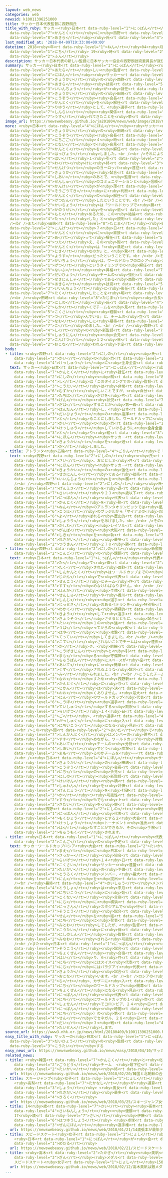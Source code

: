 ```yaml
---
layout: web_news
categories: web
newsid: k10011396251000
title: サッカー日本代表監督に西野朗氏
title_with_ruby: サッカー<ruby>日本<rt data-ruby-level="1">にっぽん</rt></ruby><ruby>代表<rt data-ruby-level="3">だいひょう</rt></ruby><ruby>監督<rt
  data-ruby-level="7">かんとく</rt></ruby>に<ruby>西野<rt data-ruby-level="2">にしの</rt></ruby><ruby>朗<rt
  data-ruby-level="8">あきら</rt></ruby><ruby>氏<rt data-ruby-level="4">し</rt></ruby>
last_modified_at: '2018-04-09T19:33:00+09:00'
datetime: 2018<ruby>年<rt data-ruby-level="1">ねん</rt></ruby>04<ruby>月<rt data-ruby-level="1">がつ</rt></ruby>09<ruby>日<rt
  data-ruby-level="1">にち</rt></ruby> 19<ruby>時<rt data-ruby-level="2">じ</rt></ruby>33<ruby>分<rt
  data-ruby-level="2">ふん</rt></ruby>
description: サッカー日本代表の新しい監督に日本サッカー協会の西野朗技術委員長が就任することになりました。サッカー協会の田嶋幸三会長は、ハリルホジッチ監督を解任した理由として、選手とのコミュニケーションと信頼関係が薄れてきたことを挙げました。
summary: サッカー<ruby>日本<rt data-ruby-level="1">にっぽん</rt></ruby><ruby>代表<rt data-ruby-level="3">だいひょう</rt></ruby>の<ruby>新<rt
  data-ruby-level="2">あたら</rt></ruby>しい<ruby>監督<rt data-ruby-level="7">かんとく</rt></ruby>に<ruby>日本<rt
  data-ruby-level="4">にほん</rt></ruby><ruby>サッカー<rt data-ruby-level="4">さっかー</rt></ruby><ruby>協会<rt
  data-ruby-level="4">きょうかい</rt></ruby>の<ruby>西野<rt data-ruby-level="2">にしの</rt></ruby><ruby>朗<rt
  data-ruby-level="8">あきら</rt></ruby><ruby>技術<rt data-ruby-level="5">ぎじゅつ</rt></ruby><ruby>委員長<rt
  data-ruby-level="3">いいんちょう</rt></ruby>が<ruby>就任<rt data-ruby-level="6">しゅうにん</rt></ruby>することになりました。サッカー<ruby>協会<rt
  data-ruby-level="4">きょうかい</rt></ruby>の<ruby>田嶋<rt data-ruby-level="8">たじま</rt></ruby><ruby>幸三<rt
  data-ruby-level="8">こうぞう</rt></ruby><ruby>会長<rt data-ruby-level="2">かいちょう</rt></ruby>は、ハリルホジッチ<ruby>監督<rt
  data-ruby-level="7">かんとく</rt></ruby>を<ruby>解任<rt data-ruby-level="5">かいにん</rt></ruby>した<ruby>理由<rt
  data-ruby-level="3">りゆう</rt></ruby>として、<ruby>選手<rt data-ruby-level="4">せんしゅ</rt></ruby>とのコミュニケーションと<ruby>信頼<rt
  data-ruby-level="7">しんらい</rt></ruby><ruby>関係<rt data-ruby-level="4">かんけい</rt></ruby>が<ruby>薄<rt
  data-ruby-level="7">うす</rt></ruby>れてきたことを<ruby>挙<rt data-ruby-level="4">あ</rt></ruby>げました。
image_url: https://newswebeasy.github.io/ja201804/news/web/image/2018/04/09/K10011396251_1804091618_1804091621_01_02.jpg
more: <ruby>日本<rt data-ruby-level="4">にほん</rt></ruby><ruby>サッカー<rt data-ruby-level="4">さっかー</rt></ruby><ruby>協会<rt
  data-ruby-level="4">きょうかい</rt></ruby>の<ruby>田嶋<rt data-ruby-level="8">たじま</rt></ruby><ruby>幸三<rt
  data-ruby-level="8">こうぞう</rt></ruby><ruby>会長<rt data-ruby-level="2">かいちょう</rt></ruby>は、９<ruby>日午後<rt
  data-ruby-level="2">にちごご</rt></ruby>４<ruby>時<rt data-ruby-level="2">じ</rt></ruby>から<ruby>都内<rt
  data-ruby-level="3">とない</rt></ruby>で<ruby>会見<rt data-ruby-level="2">かいけん</rt></ruby>しハリルホジッチ<ruby>監督<rt
  data-ruby-level="7">かんとく</rt></ruby>を<ruby>解任<rt data-ruby-level="5">かいにん</rt></ruby>したことを<ruby>発表<rt
  data-ruby-level="3">はっぴょう</rt></ruby>しました。<br /><br />それによりますと、<ruby>協会<rt data-ruby-level="4">きょうかい</rt></ruby>は１<ruby>敗<rt
  data-ruby-level="4">はい</rt></ruby>１<ruby>引<rt data-ruby-level="2">ひ</rt></ruby>き<ruby>分<rt
  data-ruby-level="2">わ</rt></ruby>けに<ruby>終<rt data-ruby-level="3">お</rt></ruby>わった<ruby>先月<rt
  data-ruby-level="1">せんげつ</rt></ruby>のヨーロッパ<ruby>遠征<rt data-ruby-level="7">えんせい</rt></ruby>の<ruby>強化<rt
  data-ruby-level="3">きょうか</rt></ruby><ruby>試合<rt data-ruby-level="4">しあい</rt></ruby>２<ruby>試合<rt
  data-ruby-level="4">しあい</rt></ruby>のあとで、<ruby>監督<rt data-ruby-level="7">かんとく</rt></ruby>と<ruby>選手<rt
  data-ruby-level="4">せんしゅ</rt></ruby>のコミュニケーションと<ruby>信頼<rt data-ruby-level="7">しんらい</rt></ruby><ruby>関係<rt
  data-ruby-level="4">かんけい</rt></ruby>が<ruby>薄<rt data-ruby-level="7">うす</rt></ruby>れてきたことなどを<ruby>総合的<rt
  data-ruby-level="5">そうごうてき</rt></ruby>に<ruby>判断<rt data-ruby-level="5">はんだん</rt></ruby>し、ハリルホジッチ<ruby>監督<rt
  data-ruby-level="7">かんとく</rt></ruby>の<ruby>解任<rt data-ruby-level="5">かいにん</rt></ruby>を<ruby>決断<rt
  data-ruby-level="5">けつだん</rt></ruby>したということです。<br /><br /><ruby>田嶋<rt data-ruby-level="8">たじま</rt></ruby><ruby>会長<rt
  data-ruby-level="2">かいちょう</rt></ruby>は「ワールドカップで<ruby>勝<rt data-ruby-level="3">か</rt></ruby>つ<ruby>可能性<rt
  data-ruby-level="5">かのうせい</rt></ruby>を<ruby>追<rt data-ruby-level="4">お</rt></ruby>い<ruby>求<rt
  data-ruby-level="4">もと</rt></ruby>めるため、この<ruby>結論<rt data-ruby-level="6">けつろん</rt></ruby>に<ruby>達<rt
  data-ruby-level="4">たっ</rt></ruby>した」と<ruby>説明<rt data-ruby-level="4">せつめい</rt></ruby>しました。<br
  /><br />また<ruby>田嶋<rt data-ruby-level="8">たじま</rt></ruby><ruby>会長<rt data-ruby-level="2">かいちょう</rt></ruby>は、<ruby>今月<rt
  data-ruby-level="2">こんげつ</rt></ruby>７<ruby>日<rt data-ruby-level="1">にち</rt></ruby>にパリのホテルでハリルホジッチ<ruby>監督<rt
  data-ruby-level="7">かんとく</rt></ruby>に<ruby>直接<rt data-ruby-level="5">ちょくせつ</rt></ruby><ruby>会<rt
  data-ruby-level="2">あ</rt></ruby>って<ruby>解任<rt data-ruby-level="5">かいにん</rt></ruby>することを<ruby>伝<rt
  data-ruby-level="4">つた</rt></ruby>え、その<ruby>際<rt data-ruby-level="5">さい</rt></ruby>ハリルホジッチ<ruby>監督<rt
  data-ruby-level="7">かんとく</rt></ruby>は「<ruby>満足<rt data-ruby-level="4">まんぞく</rt></ruby>ではない、なぜこの<ruby>時期<rt
  data-ruby-level="3">じき</rt></ruby>なのか」と、<ruby>驚<rt data-ruby-level="7">おどろ</rt></ruby>いた<ruby>様子<rt
  data-ruby-level="3">ようす</rt></ruby>だったということです。<br /><br />そのうえで<ruby>田嶋<rt data-ruby-level="8">たじま</rt></ruby><ruby>会長<rt
  data-ruby-level="2">かいちょう</rt></ruby>は、ワールドカップのロシア<ruby>大会<rt data-ruby-level="2">たいかい</rt></ruby>まで２か<ruby>月<rt
  data-ruby-level="1">げつ</rt></ruby>というタイミングでの<ruby>解任<rt data-ruby-level="5">かいにん</rt></ruby>となり、「<ruby>内部<rt
  data-ruby-level="3">ないぶ</rt></ruby><ruby>昇格<rt data-ruby-level="7">しょうかく</rt></ruby>しかない」として、<ruby>代表<rt
  data-ruby-level="3">だいひょう</rt></ruby>チームの<ruby>強化<rt data-ruby-level="3">きょうか</rt></ruby><ruby>責任者<rt
  data-ruby-level="5">せきにんしゃ</rt></ruby>である<ruby>西野<rt data-ruby-level="2">にしの</rt></ruby><ruby>朗<rt
  data-ruby-level="8">あきら</rt></ruby><ruby>技術<rt data-ruby-level="5">ぎじゅつ</rt></ruby><ruby>委員長<rt
  data-ruby-level="3">いいんちょう</rt></ruby>に<ruby>後任<rt data-ruby-level="5">こうにん</rt></ruby>を<ruby>託<rt
  data-ruby-level="7">たく</rt></ruby>したことを<ruby>明<rt data-ruby-level="2">あき</rt></ruby>らかにしました。<br
  /><br /><ruby>田嶋<rt data-ruby-level="8">たじま</rt></ruby><ruby>会長<rt data-ruby-level="2">かいちょう</rt></ruby>は「<ruby>西野<rt
  data-ruby-level="2">にしの</rt></ruby><ruby>氏<rt data-ruby-level="4">し</rt></ruby>がこれまでいちばん<ruby>近<rt
  data-ruby-level="2">ちか</rt></ruby>くでチームを<ruby>見<rt data-ruby-level="1">み</rt></ruby>てきたし、<ruby>国際<rt
  data-ruby-level="5">こくさい</rt></ruby><ruby>経験<rt data-ruby-level="5">けいけん</rt></ruby>も<ruby>積<rt
  data-ruby-level="4">つ</rt></ruby>んでいる」と、チームの<ruby>立<rt data-ruby-level="2">た</rt></ruby>て<ruby>直<rt
  data-ruby-level="2">なお</rt></ruby>しに<ruby>期待<rt data-ruby-level="3">きたい</rt></ruby>を<ruby>込<rt
  data-ruby-level="7">こ</rt></ruby>めました。<br /><br /><ruby>西野<rt data-ruby-level="2">にしの</rt></ruby><ruby>氏<rt
  data-ruby-level="4">し</rt></ruby>の<ruby>新監督<rt data-ruby-level="7">しんかんとく</rt></ruby>の<ruby>就任<rt
  data-ruby-level="6">しゅうにん</rt></ruby><ruby>会見<rt data-ruby-level="2">かいけん</rt></ruby>は<ruby>今月<rt
  data-ruby-level="2">こんげつ</rt></ruby>１２<ruby>日<rt data-ruby-level="1">にち</rt></ruby>に<ruby>行<rt
  data-ruby-level="2">おこな</rt></ruby>われる<ruby>予定<rt data-ruby-level="3">よてい</rt></ruby>ということです。
body:
- title: <ruby>西野<rt data-ruby-level="2">にしの</rt></ruby><ruby>氏<rt data-ruby-level="4">し</rt></ruby>「サッカー<ruby>界<rt
    data-ruby-level="3">かい</rt></ruby>の<ruby>力<rt data-ruby-level="1">ちから</rt></ruby>の<ruby>結集<rt
    data-ruby-level="4">けっしゅう</rt></ruby>に<ruby>全身全霊<rt data-ruby-level="7">ぜんしんぜんれい</rt></ruby>」
  text: サッカー<ruby>日本<rt data-ruby-level="1">にっぽん</rt></ruby><ruby>代表<rt data-ruby-level="3">だいひょう</rt></ruby>の<ruby>監督<rt
    data-ruby-level="7">かんとく</rt></ruby>に<ruby>就任<rt data-ruby-level="6">しゅうにん</rt></ruby>することになった<ruby>西野<rt
    data-ruby-level="2">にしの</rt></ruby><ruby>朗<rt data-ruby-level="8">あきら</rt></ruby><ruby>氏<rt
    data-ruby-level="4">し</rt></ruby>は「このタイミングでの<ruby>監督<rt data-ruby-level="7">かんとく</rt></ruby><ruby>交代<rt
    data-ruby-level="3">こうたい</rt></ruby>は<ruby>非常<rt data-ruby-level="5">ひじょう</rt></ruby>に<ruby>難<rt
    data-ruby-level="6">むずか</rt></ruby>しいことですが、<ruby>自分<rt data-ruby-level="2">じぶん</rt></ruby>の<ruby>立場<rt
    data-ruby-level="2">たちば</rt></ruby>だけを<ruby>考<rt data-ruby-level="2">かんが</rt></ruby>えるのではなく、<ruby>現<rt
    data-ruby-level="5">げん</rt></ruby><ruby>状況<rt data-ruby-level="7">じょうきょう</rt></ruby>を<ruby>打破<rt
    data-ruby-level="5">だは</rt></ruby>することが<ruby>第一義<rt data-ruby-level="5">だいいちぎ</rt></ruby>だと<ruby>判断<rt
    data-ruby-level="5">はんだん</rt></ruby>し、<ruby>日本<rt data-ruby-level="1">にっぽん</rt></ruby><ruby>代表<rt
    data-ruby-level="3">だいひょう</rt></ruby>の<ruby>指揮<rt data-ruby-level="6">しき</rt></ruby>を<ruby>執<rt
    data-ruby-level="7">と</rt></ruby>ることにしました。ワールドカップに<ruby>向<rt data-ruby-level="3">む</rt></ruby>けてサッカー<ruby>界<rt
    data-ruby-level="3">かい</rt></ruby>の<ruby>力<rt data-ruby-level="1">ちから</rt></ruby>を<ruby>結集<rt
    data-ruby-level="4">けっしゅう</rt></ruby>していけるように<ruby>全身全霊<rt data-ruby-level="7">ぜんしんぜんれい</rt></ruby>で<ruby>取<rt
    data-ruby-level="3">と</rt></ruby>り<ruby>組<rt data-ruby-level="3">く</rt></ruby>んでいきます」と<ruby>日本<rt
    data-ruby-level="4">にほん</rt></ruby><ruby>サッカー<rt data-ruby-level="4">さっかー</rt></ruby><ruby>協会<rt
    data-ruby-level="4">きょうかい</rt></ruby>を<ruby>通<rt data-ruby-level="2">つう</rt></ruby>じてコメントを<ruby>出<rt
    data-ruby-level="1">だ</rt></ruby>しました。
- title: アトランタ<ruby>五輪<rt data-ruby-level="4">ごりん</rt></ruby>で「マイアミの<ruby>奇跡<rt data-ruby-level="7">きせき</rt></ruby>」
  text: <ruby>西野<rt data-ruby-level="2">にしの</rt></ruby><ruby>氏<rt data-ruby-level="4">し</rt></ruby>は６３<ruby>歳<rt
    data-ruby-level="7">さい</rt></ruby>。おととし３<ruby>月<rt data-ruby-level="1">がつ</rt></ruby>から<ruby>日本<rt
    data-ruby-level="4">にほん</rt></ruby><ruby>サッカー<rt data-ruby-level="4">さっかー</rt></ruby><ruby>協会<rt
    data-ruby-level="4">きょうかい</rt></ruby>の<ruby>強化<rt data-ruby-level="3">きょうか</rt></ruby><ruby>責任者<rt
    data-ruby-level="5">せきにんしゃ</rt></ruby>である<ruby>技術<rt data-ruby-level="5">ぎじゅつ</rt></ruby><ruby>委員長<rt
    data-ruby-level="3">いいんちょう</rt></ruby>を<ruby>務<rt data-ruby-level="5">つと</rt></ruby>めています。<br
    /><br /><ruby>西野<rt data-ruby-level="2">にしの</rt></ruby><ruby>氏<rt data-ruby-level="4">し</rt></ruby>は<ruby>現役<rt
    data-ruby-level="7">げんえき</rt></ruby>を<ruby>退<rt data-ruby-level="5">しりぞ</rt></ruby>いたあと２０<ruby>歳以下<rt
    data-ruby-level="7">さいいか</rt></ruby>や２３<ruby>歳以下<rt data-ruby-level="7">さいいか</rt></ruby>の<ruby>日本<rt
    data-ruby-level="1">にっぽん</rt></ruby><ruby>代表<rt data-ruby-level="3">だいひょう</rt></ruby>の<ruby>監督<rt
    data-ruby-level="7">かんとく</rt></ruby>を<ruby>務<rt data-ruby-level="5">つと</rt></ruby>め、１９９６<ruby>年<rt
    data-ruby-level="1">ねん</rt></ruby>のアトランタオリンピックでは<ruby>優勝<rt data-ruby-level="6">ゆうしょう</rt></ruby><ruby>候補<rt
    data-ruby-level="6">こうほ</rt></ruby>のブラジルから「マイアミの<ruby>奇跡<rt data-ruby-level="7">きせき</rt></ruby>」と<ruby>呼<rt
    data-ruby-level="6">よ</rt></ruby>ばれる<ruby>歴史的<rt data-ruby-level="4">れきしてき</rt></ruby>な<ruby>勝利<rt
    data-ruby-level="4">しょうり</rt></ruby>をあげました。<br /><br />その<ruby>後<rt data-ruby-level="2">ご</rt></ruby>はＪリーグの<ruby>柏<rt
    data-ruby-level="8">かしわ</rt></ruby><ruby>レイソル<rt data-ruby-level="8">れいそる</rt></ruby>や<ruby>ガンバ<rt
    data-ruby-level="8">がんば</rt></ruby><ruby>大阪<rt data-ruby-level="8">おおさか</rt></ruby>など４チームで<ruby>指揮<rt
    data-ruby-level="6">しき</rt></ruby>を<ruby>執<rt data-ruby-level="7">と</rt></ruby>り、Ｊ１で<ruby>歴代<rt
    data-ruby-level="4">れきだい</rt></ruby><ruby>最多<rt data-ruby-level="4">さいた</rt></ruby>となる<ruby>通算<rt
    data-ruby-level="2">つうさん</rt></ruby>２７０<ruby>勝<rt data-ruby-level="3">しょう</rt></ruby>をあげました。
- title: <ruby>西野<rt data-ruby-level="2">にしの</rt></ruby><ruby>新監督<rt data-ruby-level="7">しんかんとく</rt></ruby>の<ruby>今後<rt
    data-ruby-level="2">こんご</rt></ruby>の<ruby>課題<rt data-ruby-level="4">かだい</rt></ruby>
  text: <ruby>日本<rt data-ruby-level="1">にっぽん</rt></ruby><ruby>代表<rt data-ruby-level="3">だいひょう</rt></ruby>の<ruby>立<rt
    data-ruby-level="2">た</rt></ruby>て<ruby>直<rt data-ruby-level="2">なお</rt></ruby>しを<ruby>託<rt
    data-ruby-level="7">たく</rt></ruby>された<ruby>西野<rt data-ruby-level="2">にしの</rt></ruby><ruby>新監督<rt
    data-ruby-level="7">しんかんとく</rt></ruby>はワールドカップまでの<ruby>限<rt data-ruby-level="5">かぎ</rt></ruby>られた<ruby>時間<rt
    data-ruby-level="2">じかん</rt></ruby>で<ruby>代表<rt data-ruby-level="3">だいひょう</rt></ruby>メンバーの<ruby>選考<rt
    data-ruby-level="4">せんこう</rt></ruby>とチーム<ruby>作<rt data-ruby-level="2">づく</rt></ruby>りを<ruby>進<rt
    data-ruby-level="3">すす</rt></ruby>めなければなりません。<br /><br />ハリルホジッチ<ruby>監督<rt data-ruby-level="7">かんとく</rt></ruby>はこれまで、<ruby>本田<rt
    data-ruby-level="1">ほんだ</rt></ruby><ruby>圭佑<rt data-ruby-level="8">けいすけ</rt></ruby><ruby>選手<rt
    data-ruby-level="4">せんしゅ</rt></ruby>や<ruby>香川<rt data-ruby-level="7">かがわ</rt></ruby><ruby>真司<rt
    data-ruby-level="4">しんじ</rt></ruby><ruby>選手<rt data-ruby-level="4">せんしゅ</rt></ruby>といった<ruby>実績<rt
    data-ruby-level="5">じっせき</rt></ruby>のあるベテランを<ruby>特別扱<rt data-ruby-level="7">とくべつあつか</rt></ruby>いせずに<ruby>若手<rt
    data-ruby-level="6">わかて</rt></ruby>も<ruby>積極的<rt data-ruby-level="4">せっきょくてき</rt></ruby>に<ruby>起用<rt
    data-ruby-level="3">きよう</rt></ruby>して<ruby>選手<rt data-ruby-level="4">せんしゅ</rt></ruby>を<ruby>競争<rt
    data-ruby-level="4">きょうそう</rt></ruby>させるとともに、<ruby>試合<rt data-ruby-level="4">しあい</rt></ruby>では１<ruby>対<rt
    data-ruby-level="3">たい</rt></ruby>１の<ruby>強<rt data-ruby-level="2">つよ</rt></ruby>さやボールを<ruby>奪<rt
    data-ruby-level="7">うば</rt></ruby>ってからの<ruby>縦<rt data-ruby-level="6">たて</rt></ruby>に<ruby>速<rt
    data-ruby-level="3">はや</rt></ruby>い<ruby>攻撃<rt data-ruby-level="7">こうげき</rt></ruby>を<ruby>徹底<rt
    data-ruby-level="7">てってい</rt></ruby>してきました。<br /><br /><ruby>一方<rt data-ruby-level="2">いっぽう</rt></ruby>で、メンバーが<ruby>固定<rt
    data-ruby-level="4">こてい</rt></ruby>されないことでチームは<ruby>連係<rt data-ruby-level="4">れんけい</rt></ruby>を<ruby>欠<rt
    data-ruby-level="4">か</rt></ruby>き、<ruby>前線<rt data-ruby-level="2">ぜんせん</rt></ruby>からプレッシャーをかける<ruby>攻撃陣<rt
    data-ruby-level="7">こうげきじん</rt></ruby>と<ruby>引<rt data-ruby-level="2">ひ</rt></ruby>いて<ruby>守<rt
    data-ruby-level="3">まも</rt></ruby>る<ruby>守備陣<rt data-ruby-level="7">しゅびじん</rt></ruby>のコミュニケーションがとれずに<ruby>中盤<rt
    data-ruby-level="7">ちゅうばん</rt></ruby>にスペースが<ruby>空<rt data-ruby-level="1">あ</rt></ruby>いてしまい、<ruby>相手<rt
    data-ruby-level="3">あいて</rt></ruby>に<ruby>簡単<rt data-ruby-level="6">かんたん</rt></ruby>に<ruby>崩<rt
    data-ruby-level="7">くず</rt></ruby>されるような<ruby>試合<rt data-ruby-level="4">しあい</rt></ruby>も<ruby>見<rt
    data-ruby-level="1">み</rt></ruby>られました。<br /><br />こうしたチームを<ruby>立<rt data-ruby-level="2">た</rt></ruby>て<ruby>直<rt
    data-ruby-level="2">なお</rt></ruby>すため<ruby>西野新<rt data-ruby-level="2">にしのしん</rt></ruby><ruby>監督<rt
    data-ruby-level="7">かんとく</rt></ruby>に<ruby>与<rt data-ruby-level="7">あた</rt></ruby>えらた<ruby>時間<rt
    data-ruby-level="2">じかん</rt></ruby>は<ruby>決<rt data-ruby-level="3">けっ</rt></ruby>して<ruby>多<rt
    data-ruby-level="2">おお</rt></ruby>くありません。<ruby>最大<rt data-ruby-level="4">さいだい</rt></ruby>３５<ruby>人<rt
    data-ruby-level="1">にん</rt></ruby>のワールドカップ<ruby>代表<rt data-ruby-level="3">だいひょう</rt></ruby><ruby>候補<rt
    data-ruby-level="6">こうほ</rt></ruby><ruby>選手<rt data-ruby-level="4">せんしゅ</rt></ruby>のリストを<ruby>提出<rt
    data-ruby-level="5">ていしゅつ</rt></ruby>する<ruby>期限<rt data-ruby-level="5">きげん</rt></ruby>は<ruby>来月<rt
    data-ruby-level="2">らいげつ</rt></ruby>１４<ruby>日<rt data-ruby-level="1">にち</rt></ruby>。その<ruby>後<rt
    data-ruby-level="2">ご</rt></ruby>、<ruby>選手<rt data-ruby-level="4">せんしゅ</rt></ruby>たちが<ruby>合宿<rt
    data-ruby-level="3">がっしゅく</rt></ruby>に<ruby>入<rt data-ruby-level="1">はい</rt></ruby>るのは２０<ruby>日以降<rt
    data-ruby-level="6">にちいこう</rt></ruby>になる<ruby>見込<rt data-ruby-level="7">みこ</rt></ruby>みです。<br
    /><br />この<ruby>間<rt data-ruby-level="2">あいだ</rt></ruby>で<ruby>西野<rt data-ruby-level="2">にしの</rt></ruby><ruby>新監督<rt
    data-ruby-level="7">しんかんとく</rt></ruby>はメンバーの<ruby>選考<rt data-ruby-level="4">せんこう</rt></ruby>を<ruby>進<rt
    data-ruby-level="3">すす</rt></ruby>めながら、ワールドカップの<ruby>対戦<rt data-ruby-level="4">たいせん</rt></ruby><ruby>相手<rt
    data-ruby-level="3">あいて</rt></ruby>チームの<ruby>分析<rt data-ruby-level="7">ぶんせき</rt></ruby>、そして<ruby>試合<rt
    data-ruby-level="4">しあい</rt></ruby>でどう<ruby>攻撃<rt data-ruby-level="7">こうげき</rt></ruby>し、どう<ruby>守<rt
    data-ruby-level="3">まも</rt></ruby>るのかチームを<ruby>一<rt data-ruby-level="1">ひと</rt></ruby>つにまとめあげていかなければなりません。<br
    /><br /><ruby>日本<rt data-ruby-level="4">にほん</rt></ruby><ruby>サッカー<rt data-ruby-level="4">さっかー</rt></ruby><ruby>協会<rt
    data-ruby-level="4">きょうかい</rt></ruby>の<ruby>田嶋<rt data-ruby-level="8">たじま</rt></ruby><ruby>幸三<rt
    data-ruby-level="8">こうぞう</rt></ruby><ruby>会長<rt data-ruby-level="2">かいちょう</rt></ruby>は９<ruby>日<rt
    data-ruby-level="1">にち</rt></ruby>の<ruby>会見<rt data-ruby-level="2">かいけん</rt></ruby>で、<ruby>西野<rt
    data-ruby-level="2">にしの</rt></ruby><ruby>新監督<rt data-ruby-level="7">しんかんとく</rt></ruby>について「オリンピックやＪリーグなどでさまざまな<ruby>経験<rt
    data-ruby-level="5">けいけん</rt></ruby><ruby>積<rt data-ruby-level="4">つ</rt></ruby>んできている」とその<ruby>手腕<rt
    data-ruby-level="7">しゅわん</rt></ruby>を<ruby>評価<rt data-ruby-level="5">ひょうか</rt></ruby>したうえで、「<ruby>現状<rt
    data-ruby-level="5">げんじょう</rt></ruby>を<ruby>打破<rt data-ruby-level="5">だは</rt></ruby>してワールドカップで<ruby>勝<rt
    data-ruby-level="3">か</rt></ruby>つ<ruby>可能性<rt data-ruby-level="5">かのうせい</rt></ruby>を<ruby>数<rt
    data-ruby-level="2">すう</rt></ruby>％でも<ruby>上<rt data-ruby-level="1">あ</rt></ruby>げてほしい」と<ruby>期待<rt
    data-ruby-level="3">きたい</rt></ruby>を<ruby>寄<rt data-ruby-level="5">よ</rt></ruby>せました。<br
    /><br /><ruby>西野<rt data-ruby-level="2">にしの</rt></ruby><ruby>新監督<rt data-ruby-level="7">しんかんとく</rt></ruby>のもと、<ruby>日本<rt
    data-ruby-level="1">にっぽん</rt></ruby><ruby>代表<rt data-ruby-level="3">だいひょう</rt></ruby>は<ruby>目標<rt
    data-ruby-level="4">もくひょう</rt></ruby>とする２<ruby>大会<rt data-ruby-level="2">たいかい</rt></ruby>ぶりの<ruby>決勝<rt
    data-ruby-level="3">けっしょう</rt></ruby>トーナメント<ruby>進出<rt data-ruby-level="3">しんしゅつ</rt></ruby>を<ruby>果<rt
    data-ruby-level="4">は</rt></ruby>たすことができるか、その<ruby>手腕<rt data-ruby-level="7">しゅわん</rt></ruby>が<ruby>注目<rt
    data-ruby-level="3">ちゅうもく</rt></ruby>されます。
- title: <ruby>日本<rt data-ruby-level="1">にっぽん</rt></ruby><ruby>代表<rt data-ruby-level="3">だいひょう</rt></ruby><ruby>今後<rt
    data-ruby-level="2">こんご</rt></ruby>の<ruby>予定<rt data-ruby-level="3">よてい</rt></ruby>
  text: サッカーワールドカップロシア<ruby>大会<rt data-ruby-level="2">たいかい</rt></ruby>を<ruby>前<rt
    data-ruby-level="2">まえ</rt></ruby>に<ruby>日本<rt data-ruby-level="4">にほん</rt></ruby><ruby>サッカー<rt
    data-ruby-level="4">さっかー</rt></ruby><ruby>協会<rt data-ruby-level="4">きょうかい</rt></ruby>は<ruby>来月<rt
    data-ruby-level="2">らいげつ</rt></ruby>１４<ruby>日<rt data-ruby-level="1">にち</rt></ruby>までにＦＩＦＡ＝<ruby>国際<rt
    data-ruby-level="5">こくさい</rt></ruby>サッカー<ruby>連盟<rt data-ruby-level="6">れんめい</rt></ruby>に<ruby>大会<rt
    data-ruby-level="2">たいかい</rt></ruby>の<ruby>予備<rt data-ruby-level="5">よび</rt></ruby><ruby>登録<rt
    data-ruby-level="4">とうろく</rt></ruby>メンバー、<ruby>最大<rt data-ruby-level="4">さいだい</rt></ruby>３５<ruby>人<rt
    data-ruby-level="1">にん</rt></ruby>を<ruby>提出<rt data-ruby-level="5">ていしゅつ</rt></ruby>しなければなりません。<br
    /><br /><ruby>最終<rt data-ruby-level="4">さいしゅう</rt></ruby>メンバーの<ruby>発表<rt data-ruby-level="3">はっぴょう</rt></ruby>は<ruby>当初<rt
    data-ruby-level="4">とうしょ</rt></ruby>は<ruby>来月<rt data-ruby-level="2">らいげつ</rt></ruby>２０<ruby>日以降<rt
    data-ruby-level="6">にちいこう</rt></ruby>に<ruby>始<rt data-ruby-level="3">はじ</rt></ruby>まる<ruby>国内<rt
    data-ruby-level="2">こくない</rt></ruby><ruby>合宿<rt data-ruby-level="3">がっしゅく</rt></ruby>のあと、３０<ruby>日<rt
    data-ruby-level="1">にち</rt></ruby>に<ruby>横浜<rt data-ruby-level="7">よこはま</rt></ruby>の<ruby>日産<rt
    data-ruby-level="4">にっさん</rt></ruby>スタジアムで<ruby>行<rt data-ruby-level="2">おこな</rt></ruby>われる<ruby>壮行<rt
    data-ruby-level="7">そうこう</rt></ruby><ruby>試合<rt data-ruby-level="4">しあい</rt></ruby>のガーナ<ruby>戦<rt
    data-ruby-level="4">せん</rt></ruby>を<ruby>経<rt data-ruby-level="5">へ</rt></ruby>て、３１<ruby>日<rt
    data-ruby-level="1">にち</rt></ruby>に<ruby>発表<rt data-ruby-level="3">はっぴょう</rt></ruby>される<ruby>見通<rt
    data-ruby-level="2">みとお</rt></ruby>しでしたが、<ruby>監督<rt data-ruby-level="7">かんとく</rt></ruby>の<ruby>交代<rt
    data-ruby-level="3">こうたい</rt></ruby>に<ruby>伴<rt data-ruby-level="7">ともな</rt></ruby>い<ruby>西野新<rt
    data-ruby-level="2">にしのしん</rt></ruby><ruby>監督<rt data-ruby-level="7">かんとく</rt></ruby>のもとで<ruby>見直<rt
    data-ruby-level="2">みなお</rt></ruby>される<ruby>可能性<rt data-ruby-level="5">かのうせい</rt></ruby>もあります。<br
    /><br />また<ruby>日本<rt data-ruby-level="1">にっぽん</rt></ruby><ruby>代表<rt data-ruby-level="3">だいひょう</rt></ruby>は、<ruby>壮行<rt
    data-ruby-level="7">そうこう</rt></ruby><ruby>試合<rt data-ruby-level="4">しあい</rt></ruby>のあとはオーストリアやスイスで<ruby>直前<rt
    data-ruby-level="2">ちょくぜん</rt></ruby><ruby>合宿<rt data-ruby-level="3">がっしゅく</rt></ruby>に<ruby>入<rt
    data-ruby-level="1">はい</rt></ruby>り、６<ruby>月<rt data-ruby-level="1">がつ</rt></ruby>８<ruby>日<rt
    data-ruby-level="1">にち</rt></ruby>にはスイス<ruby>代表<rt data-ruby-level="3">だいひょう</rt></ruby>と、１２<ruby>日<rt
    data-ruby-level="1">にち</rt></ruby>にはパラグアイ<ruby>代表<rt data-ruby-level="3">だいひょう</rt></ruby>と<ruby>強化<rt
    data-ruby-level="3">きょうか</rt></ruby><ruby>試合<rt data-ruby-level="4">しあい</rt></ruby>を<ruby>行<rt
    data-ruby-level="2">おこな</rt></ruby>います。<br /><br />ロシアの<ruby>キャンプ<rt data-ruby-level="2">きゃんぷ</rt></ruby><ruby>地<rt
    data-ruby-level="2">ち</rt></ruby>、カザニに<ruby>入<rt data-ruby-level="1">はい</rt></ruby>るのは１４<ruby>日<rt
    data-ruby-level="1">にち</rt></ruby>のワールドカップ<ruby>開幕<rt data-ruby-level="6">かいまく</rt></ruby>の<ruby>直前<rt
    data-ruby-level="2">ちょくぜん</rt></ruby>になる<ruby>見込<rt data-ruby-level="7">みこ</rt></ruby>みです。そして<ruby>日本<rt
    data-ruby-level="1">にっぽん</rt></ruby><ruby>代表<rt data-ruby-level="3">だいひょう</rt></ruby>は１９<ruby>日<rt
    data-ruby-level="1">にち</rt></ruby>にワールドカップの１<ruby>次<rt data-ruby-level="3">じ</rt></ruby>リーグ<ruby>初戦<rt
    data-ruby-level="4">しょせん</rt></ruby>でコロンビア、２４<ruby>日<rt data-ruby-level="1">にち</rt></ruby>（<ruby>日本<rt
    data-ruby-level="1">にっぽん</rt></ruby><ruby>時間<rt data-ruby-level="2">じかん</rt></ruby>２５<ruby>日<rt
    data-ruby-level="1">にち</rt></ruby>）の<ruby>第<rt data-ruby-level="3">だい</rt></ruby>２<ruby>戦<rt
    data-ruby-level="4">せん</rt></ruby>でセネガル、２８<ruby>日<rt data-ruby-level="1">にち</rt></ruby>の<ruby>第<rt
    data-ruby-level="3">だい</rt></ruby>３<ruby>戦<rt data-ruby-level="4">せん</rt></ruby>でポーランドと<ruby>対戦<rt
    data-ruby-level="4">たいせん</rt></ruby>します。
source_url: https://www3.nhk.or.jp/news/html/20180409/k10011396251000.html
easy_title_with_ruby: サッカーの<ruby>日本<rt data-ruby-level="1">にっぽん</rt></ruby><ruby>代表<rt
  data-ruby-level="3">だいひょう</rt></ruby>の<ruby>監督<rt data-ruby-level="7">かんとく</rt></ruby>が<ruby>交代<rt
  data-ruby-level="3">こうたい</rt></ruby>する
easy_news_url: https://newswebeasy.github.io/news/easy/2018/04/10/サッカーの日本代表の監督が交代する
related_news:
- title: <ruby>韓国<rt data-ruby-level="7">かんこく</rt></ruby>と<ruby>北朝鮮<rt data-ruby-level="7">きたちょうせん</rt></ruby>の<ruby>合同<rt
    data-ruby-level="2">ごうどう</rt></ruby>チーム  <ruby>最下位<rt data-ruby-level="4">さいかい</rt></ruby>で<ruby>大会<rt
    data-ruby-level="2">たいかい</rt></ruby><ruby>終<rt data-ruby-level="3">お</rt></ruby>える
  url: https://newswebeasy.github.io/news/web/2018/02/20/韓国と北朝鮮の合同チーム-最下位で大会終える
- title: スキージャンプ<ruby>女子<rt data-ruby-level="1">じょし</rt></ruby><ruby>Ｗ杯<rt data-ruby-level="7">わーるどかっぷ</rt></ruby>
    <ruby>高梨<rt data-ruby-level="7">たかなし</rt></ruby>が<ruby>通算<rt data-ruby-level="2">つうさん</rt></ruby>54<ruby>勝<rt
    data-ruby-level="3">しょう</rt></ruby> <ruby>男女<rt data-ruby-level="1">だんじょ</rt></ruby><ruby>歴代<rt
    data-ruby-level="4">れきだい</rt></ruby><ruby>最多<rt data-ruby-level="4">さいた</rt></ruby><ruby>記録<rt
    data-ruby-level="4">きろく</rt></ruby>
  url: https://newswebeasy.github.io/news/web/2018/03/25/スキージャンプ女子W杯-高梨が通算54勝-男女歴代最多記録
- title: 14<ruby>歳<rt data-ruby-level="7">さい</rt></ruby><ruby>張本<rt data-ruby-level="5">ちょうほん</rt></ruby>が<ruby>最年少<rt
    data-ruby-level="4">さいねんしょう</rt></ruby><ruby>優勝<rt data-ruby-level="6">ゆうしょう</rt></ruby>
    17<ruby>歳<rt data-ruby-level="7">さい</rt></ruby><ruby>伊藤<rt data-ruby-level="8">いとう</rt></ruby>も<ruby>初優勝<rt
    data-ruby-level="6">はつゆうしょう</rt></ruby> <ruby>卓球<rt data-ruby-level="7">たっきゅう</rt></ruby><ruby>全日本<rt
    data-ruby-level="3">ぜんにほん</rt></ruby><ruby>選手権<rt data-ruby-level="6">せんしゅけん</rt></ruby>
  url: https://newswebeasy.github.io/news/web/2018/01/21/14歳張本が最年少優勝-17歳伊藤も初優勝-卓球全日本選手権
- title: スピードスケート<ruby>女子<rt data-ruby-level="1">じょし</rt></ruby><ruby>団体<rt data-ruby-level="5">だんたい</rt></ruby>パシュート
    <ruby>日本<rt data-ruby-level="1">にっぽん</rt></ruby>が<ruby>金<rt data-ruby-level="1">きん</rt></ruby><ruby>メダル<rt
    data-ruby-level="1">めだる</rt></ruby>
  url: https://newswebeasy.github.io/news/web/2018/02/21/スピードスケート女子団体パシュート-日本が金メダル
- title: <ruby>高木<rt data-ruby-level="2">たかぎ</rt></ruby><ruby>美帆<rt data-ruby-level="8">みほ</rt></ruby>は<ruby>銀<rt
    data-ruby-level="3">ぎん</rt></ruby><ruby>メダル<rt data-ruby-level="3">めだる</rt></ruby>
    スピードスケート<ruby>女子<rt data-ruby-level="1">じょし</rt></ruby>1500m
  url: https://newswebeasy.github.io/news/web/2018/02/12/高木美帆は銀メダル-スピードスケート女子1500m
...
```

